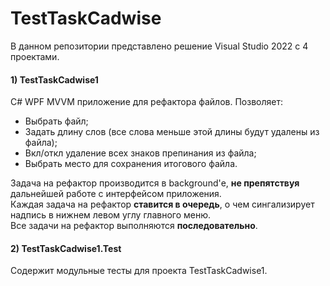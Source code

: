# TestTaskCadwise

В данном репозитории представлено решение Visual Studio 2022 с 4 проектами.

#### 1) TestTaskCadwise1
C# WPF MVVM приложение для рефактора файлов.
Позволяет:
* Выбрать файл;
* Задать длину слов (все слова меньше этой длины будут удалены из файла);
* Вкл/откл удаление всех знаков препинания из файла;
* Выбрать место для сохранения итогового файла.

Задача на рефактор производится в background'е, **не препятствуя** дальнейшей работе с интерфейсом приложения. \
Каждая задача на рефактор **ставится в очередь**, о чем сингализирует надпись в нижнем левом углу главного меню. \
Все задачи на рефактор выполняются **последовательно**.

#### 2) TestTaskCadwise1.Test
Содержит модульные тесты для проекта TestTaskCadwise1.

